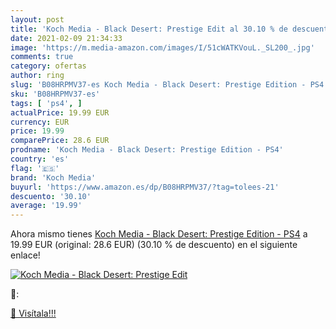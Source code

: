 ```yaml
---
layout: post
title: 'Koch Media - Black Desert: Prestige Edit al 30.10 % de descuento'
date: 2021-02-09 21:34:33
image: 'https://m.media-amazon.com/images/I/51cWATKVouL._SL200_.jpg'
comments: true
category: ofertas
author: ring
slug: 'B08HRPMV37-es Koch Media - Black Desert: Prestige Edition - PS4'
sku: 'B08HRPMV37-es'
tags: [ 'ps4', ]
actualPrice: 19.99 EUR
currency: EUR
price: 19.99
comparePrice: 28.6 EUR
prodname: 'Koch Media - Black Desert: Prestige Edition - PS4'
country: 'es'
flag: '🇪🇸'
brand: 'Koch Media'
buyurl: 'https://www.amazon.es/dp/B08HRPMV37/?tag=tolees-21'
descuento: '30.10'
average: '19.99'
---
```


Ahora mismo tienes [Koch Media - Black Desert: Prestige Edition - PS4](https://www.amazon.es/dp/B08HRPMV37/?tag=tolees-21) a 19.99 EUR (original: 28.6 EUR) (30.10 %  de descuento) en el siguiente enlace!

[![Koch Media - Black Desert: Prestige Edit](https://m.media-amazon.com/images/I/51cWATKVouL._SL200_.jpg)](https://www.amazon.es/dp/B08HRPMV37/?tag=tolees-21)

🔎:


[🛒 Visítala!!!](https://www.amazon.es/dp/B08HRPMV37/?tag=tolees-21)
